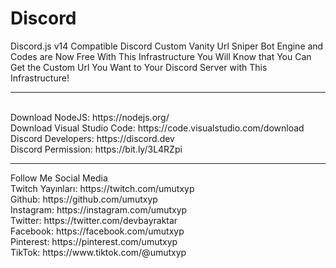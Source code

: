 # Discord
Discord.js v14 Compatible Discord Custom Vanity Url Sniper Bot Engine and Codes are Now Free With This Infrastructure You Will Know that You Can Get the Custom Url You Want to Your Discord Server with This Infrastructure!
<hr>
<br>
Download NodeJS: https://nodejs.org/<br>
Download Visual Studio Code: https://code.visualstudio.com/download<br>
Discord Developers: https://discord.dev<br>
Discord Permission: https://bit.ly/3L4RZpi<br>
<hr>
Follow Me Social Media<br>
Twitch Yayınları: https://twitch.com/umutxyp<br>
Github: https://github.com/umutxyp<br>
Instagram: https://instagram.com/umutxyp<br>
Twitter: https://twitter.com/devbayraktar<br>
Facebook: https://facebook.com/umutxyp<br>
Pinterest: https://pinterest.com/umutxyp<br>
TikTok: https://www.tiktok.com/@umutxyp


